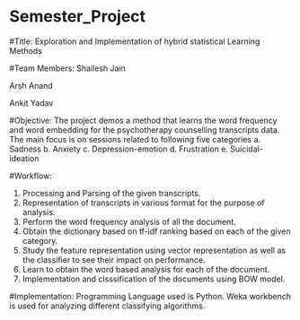 # Semester_Project
#Title:
Exploration and Implementation of hybrid statistical Learning Methods

#Team Members:
Shailesh Jain

Arsh Anand

Ankit Yadav

#Objective:
The project demos a method that learns the word frequency and word embedding for the psychotherapy counselling transcripts data.
The main focus is on sessions related to following five categories
	a. Sadness
	b. Anxiety
	c. Depression-emotion
	d. Frustration
	e. Suicidal-ideation

#Workflow:
1. Processing and Parsing of the given transcripts.
2. Representation of transcripts in various format for the purpose of analysis.
3. Perform the word frequency analysis of all the document.
4. Obtain the dictionary based on tf-idf ranking based on each of the given category.
5. Study the feature representation using vector representation as well as the classifier to see their impact on performance.
6. Learn to obtain the word based analysis for each of the document.
7. Implementation and clsssification of the documents using BOW model.

#Implementation:
Programming Language used is Python.
Weka workbench is used for analyzing different classifying algorithms.